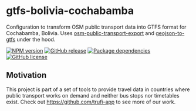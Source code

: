 # gtfs-bolivia-cochabamba

Configuration to transform OSM public transport data into GTFS format for Cochabamba, Bolivia. Uses [osm-public-transport-export](https://github.com/trufi-app/osm-public-transport-export) and [geojson-to-gtfs](https://github.com/trufi-app/geojson-to-gtfs) under the hood.

[![NPM version](https://img.shields.io/npm/v/gtfs-bolivia-cochabamba.svg?style=flat)](https://www.npmjs.com/package/gtfs-bolivia-cochabamba)
[![GitHub release](https://img.shields.io/github/release/trufi-app/gtfs-bolivia-cochabamba.svg)](https://github.com/trufi-app/gtfs-bolivia-cochabamba/releases/)
[![Package dependencies](https://img.shields.io/david/trufi-app/gtfs-bolivia-cochabamba.svg)](https://david-dm.org/trufi-app/gtfs-bolivia-cochabamba)
[![GitHub license](https://img.shields.io/github/license/trufi-app/gtfs-bolivia-cochabamba.svg)](https://github.com/trufi-app/gtfs-bolivia-cochabamba/blob/master/LICENSE)

## Motivation

This project is part of a set of tools to provide travel data in countries where public transport works on demand and neither bus stops nor timetables exist. Check out https://github.com/trufi-app to see more of our work.